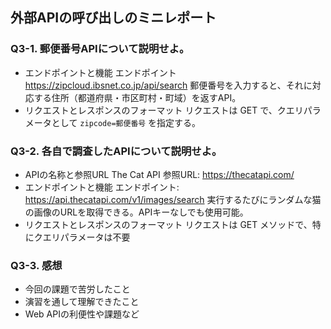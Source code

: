 ## 外部APIの呼び出しのミニレポート
### Q3-1. 郵便番号APIについて説明せよ。
* エンドポイントと機能
エンドポイント https://zipcloud.ibsnet.co.jp/api/search  郵便番号を入力すると、それに対応する住所（都道府県・市区町村・町域）を返すAPI。
* リクエストとレスポンスのフォーマット
 リクエストは GET で、クエリパラメータとして `zipcode=郵便番号` を指定する。  
### Q3-2. 各自で調査したAPIについて説明せよ。
* APIの名称と参照URL
  The Cat API
参照URL: https://thecatapi.com/
* エンドポイントと機能
エンドポイント: https://api.thecatapi.com/v1/images/search
実行するたびにランダムな猫の画像のURLを取得できる。APIキーなしでも使用可能。  
* リクエストとレスポンスのフォーマット
リクエストは GET メソッドで、特にクエリパラメータは不要
### Q3-3. 感想
* 今回の課題で苦労したこと
* 演習を通して理解できたこと
* Web APIの利便性や課題など
